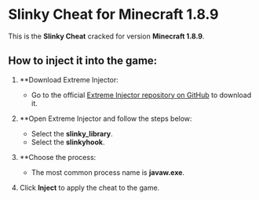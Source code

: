 # Slinky Cheat for Minecraft 1.8.9

This is the **Slinky Cheat** cracked for version **Minecraft 1.8.9**.

## How to inject it into the game:

1. **Download Extreme Injector:
   - Go to the official [Extreme Injector repository on GitHub](https://github.com/master131/ExtremeInjector) to download it.
   
2. **Open Extreme Injector and follow the steps below:
   - Select the **slinky_library**.
   - Select the **slinkyhook**.
   
3. **Choose the process:
   - The most common process name is **javaw.exe**.
   
4. Click **Inject** to apply the cheat to the game.
